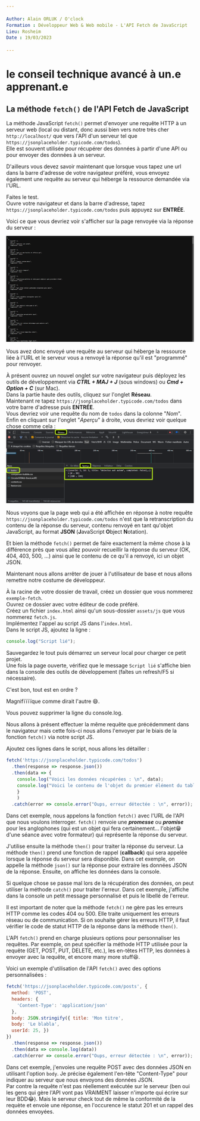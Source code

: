 ```yaml
---

Author: Alain ORLUK / O'clock  
Formation : Développeur Web & Web mobile - L'API Fetch de JavaScript
Lieu: Rosheim
Date : 19/03/2023  

---
```

# **le conseil technique avancé à un.e apprenant.e**

## **La méthode `fetch()` de l'API Fetch de JavaScript**

La méthode JavaScript `fetch()` permet d'envoyer une requête HTTP à un serveur web (local ou distant, donc aussi bien vers notre très cher `http://localhost/` que vers l'API d'un serveur tel que `https://jsonplaceholder.typicode.com/todos`).  
Elle est souvent utilisée pour récupérer des données à partir d'une API ou pour envoyer des données à un serveur.

D'ailleurs vous devez savoir maintenant que lorsque vous tapez une url dans la barre d'adresse de votre navigateur préféré, vous envoyez également une requête au serveur qui héberge la ressource demandée via l'URL.  

Faites le test.  
Ouvre votre navigateur et dans la barre d'adresse, tapez `https://jsonplaceholder.typicode.com/todos` puis appuyez sur **ENTRÉE**.

Voici ce que vous devriez voir s'afficher sur la page renvoyée via la réponse du serveur :  

![La réponse à la requête](/assets/img/json_placeholder_result.png)

Vous avez donc envoyé une requête au serveur qui héberge la ressource liée à l'URL et le serveur vous a renvoyé la réponse qu'il est "programmé" pour renvoyer.  

À présent ouvrez un nouvel onglet sur votre navigateur puis déployez les outils de développement via ***CTRL + MAJ + J*** (sous windows) ou ***Cmd + Option + C*** (sur Mac).  
Dans la partie haute des outils, cliquez sur l'onglet **Réseau**.  
Maintenant re tapez `https://jsonplaceholder.typicode.com/todos` dans votre barre d'adresse puis **ENTRÉE**.  
Vous devriez voir une requête du nom de `todos` dans la colonne "*Nom*".  
Enfin en cliquant sur l'onglet "*Aperçu*" à droite, vous devriez voir quelque chose comme cela :  
![Les informations réseau de la requête](/assets/img/json_placeholder_result_reseau.png)

Nous voyons que la page web qui a été affichée en réponse à notre requête `https://jsonplaceholder.typicode.com/todos` n'est que la retranscription du contenu de la réponse du serveur, contenu renvoyé en tant qu'objet JavaScript, au format **JSON** (**J**avaScript **O**bject **N**otation).  

Et bien la méthode `fetch()` permet de faire exactement la même chose à la différence près que vous allez pouvoir recueillir la réponse du serveur (OK, 404, 403, 500, …) ainsi que le contenu de ce qu'il a renvoyé, ici un objet JSON.  

Maintenant nous allons arrêter de jouer à l'utilisateur de base et nous allons remettre notre costume de développeur.  

À la racine de votre dossier de travail, créez un dossier que vous nommerez `exemple-fetch`.  
Ouvrez ce dossier avec votre éditeur de code préféré.  
Créez un fichier `index.html` ainsi qu'un sous-dossier `assets/js` que vous nommerez `fetch.js`.  
Implémentez l'appel au script JS dans l'`index.html`.  
Dans le script JS, ajoutez la ligne :  

```js
console.log("Script lié");
```

Sauvegardez le tout puis démarrez un serveur local pour charger ce petit projet.  
Une fois la page ouverte, vérifiez que le message `Script lié` s'affiche bien dans la console des outils de développement (faîtes un refresh/F5 si nécessaire).  

C'est bon, tout est en ordre ?  

Magnifïïïïque comme dirait l'autre 😄.  

Vous pouvez supprimer la ligne du console.log.  

Nous allons à présent effectuer la même requête que précédemment dans le navigateur mais cette fois-ci nous allons l'envoyer par le biais de la fonction `fetch()` via notre script JS.  

Ajoutez ces lignes dans le script, nous allons les détailler :  

```js
fetch('https://jsonplaceholder.typicode.com/todos')
  .then(response => response.json())
  .then(data => {
    console.log("Voici les données récupérées : \n", data);
    console.log("Voici le contenu de l'objet du premier élément du tableau d'objets : \n", "Id : " ,data[0].id, "\n", "Title : ", data[0].title, "\n", "Completed : ", data[0].completed);
    }
    )
  .catch(error => console.error("Oups, erreur détectée : \n", error));
```

Dans cet exemple, nous appelons la fonction `fetch()` avec l'URL de l'API que nous voulons interroger. `fetch()` renvoie une ***promesse*** ou ***promise*** pour les anglophones  (qui est un objet qui fera certainement… l'objet😁 d'une séance avec votre formateur) qui représente la réponse du serveur.  

J'utilise ensuite la méthode `then()` pour traiter la réponse du serveur. La méthode `then()` prend une fonction de rappel (**callback**) qui sera appelée lorsque la réponse du serveur sera disponible. Dans cet exemple, on appelle la méthode `json()` sur la réponse pour extraire les données JSON de la réponse. Ensuite, on affiche les données dans la console.  

Si quelque chose se passe mal lors de la récupération des données, on peut utiliser la méthode `catch()` pour traiter l'erreur. Dans cet exemple, j'affiche dans la console un petit message personnalisé et puis le libellé de l'erreur.  

Il est important de noter que la méthode `fetch()` ne gère pas les erreurs HTTP comme les codes 404 ou 500. Elle traite uniquement les erreurs réseau ou de communication. Si on souhaite gérer les erreurs HTTP, il faut vérifier le code de statut HTTP de la réponse dans la méthode `then()`.  

L'API `fetch()` prend en charge plusieurs options pour personnaliser les requêtes. Par exemple, on peut spécifier la méthode HTTP utilisée pour la requête (GET, POST, PUT, DELETE, etc.), les en-têtes HTTP, les données à envoyer avec la requête, et encore many more stuff😆.  

Voici un exemple d'utilisation de l'API `fetch()` avec des options personnalisées :  

```js
fetch('https://jsonplaceholder.typicode.com/posts', {
  method: 'POST',
  headers: {
    'Content-Type': 'application/json'
  },
  body: JSON.stringify({ title: 'Mon titre',
  body: 'Le blabla',
  userId: 25, })
})
  .then(response => response.json())
  .then(data => console.log(data))
  .catch(error => console.error("Oups, erreur détectée : \n", error));
```

Dans cet exemple, j'envoies une requête POST avec des données JSON en utilisant l'option `body`. Je précise également l'en-tête "Content-Type" pour indiquer au serveur que nous envoyons des données JSON.  
Par contre la requête n'est pas réellement exécutée sur le serveur (ben oui les gens qui gère l'API vont pas VRAIMENT laisser n'importe qui écrire sur leur BDD😂). Mais le serveur check tout de même la conformité de la requète et envoie une réponse, en l'occurence le statut 201 et un rappel des données envoyées.  
